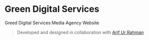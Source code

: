 # Green Digital Services

Greed Digital Services Media Agency Website
> Developed and designed in collaboration with [Arif Ur Rahman](https://github.com/arifurrahman5515)
